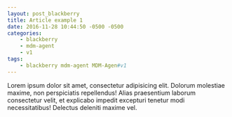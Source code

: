 ```yaml
---
layout: post_blackberry
title: Article example 1
date: 2016-11-28 10:44:50 -0500 -0500
categories: 
    - blackberry
    - mdm-agent
    - v1
tags:
    - blackberry mdm-agent MDM-Agen#v1
---
```

Lorem ipsum dolor sit amet, consectetur adipisicing elit. Dolorum molestiae maxime, non perspiciatis repellendus! Alias praesentium laborum consectetur velit, et explicabo impedit excepturi tenetur modi necessitatibus! Delectus deleniti maxime vel.
